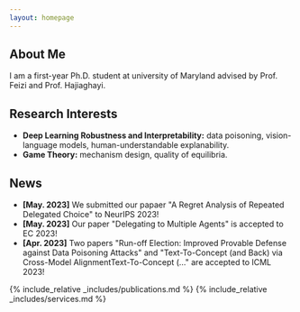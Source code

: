 ```yaml
---
layout: homepage
---
```


## About Me

I am a first-year Ph.D. student at university of Maryland advised by Prof. Feizi and Prof. Hajiaghayi. 

## Research Interests

- **Deep Learning Robustness and Interpretability:** data poisoning, vision-language models, human-understandable explanability.
- **Game Theory:** mechanism design, quality of equilibria.

## News
- **[May. 2023]** We submitted our papaer "A Regret Analysis of Repeated Delegated Choice" to NeurIPS 2023!
- **[May. 2023]** Our paper "Delegating to Multiple Agents" is accepted to EC 2023!
- **[Apr. 2023]** Two papers "Run-off Election: Improved Provable Defense against Data Poisoning Attacks" and "Text-To-Concept (and Back) via Cross-Model AlignmentText-To-Concept (…" are accepted to ICML 2023!

{% include_relative _includes/publications.md %}
{% include_relative _includes/services.md %}

